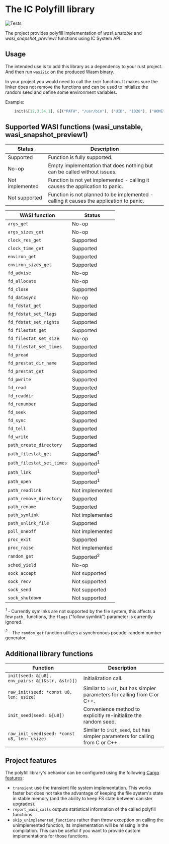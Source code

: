 # The IC Polyfill library

![Tests](https://github.com/wasm-forge/ic-wasi-polyfill/actions/workflows/rust.yml/badge.svg?event=push)

The project provides polyfill implementation of *wasi_unstable* and *wasi_snapshot_preview1* functions using IC System API.


## Usage

The intended use is to add this library as a dependency to your rust project. And then run `wasi2ic` on the produced Wasm binary.

In your project you would need to call the `init` function. It makes sure the linker does not remove the functions and can be used to initialize the random seed and define some environment variables.

Example:
```rust
    init(&[12,3,54,1], &[("PATH", "/usr/bin"), ("UID", "1028"), ("HOME", "/home/user")]);
```


## Supported WASI functions (wasi_unstable, wasi_snapshot_preview1)


| Status           | Description                                                  |
| ---------------- | ------------------------------------------------------------ |
| Supported        | Function is fully supported.                                 |
| No-op            | Empty implementation that does nothing but can be called without issues. |
| Not implemented  | Function is not yet implemented - calling it causes the application to panic. |
| Not supported    | Function is not planned to be implemented - calling it causes the application to panic. |


| WASI function               | Status          | 
| --------------------------- | --------------- |
| `args_get`                  | No-op           |
| `args_sizes_get`            | No-op           |
| `clock_res_get`             | Supported       |
| `clock_time_get`            | Supported       |
| `environ_get`               | Supported       |
| `environ_sizes_get`         | Supported       |
| `fd_advise`                 | No-op           |
| `fd_allocate`               | No-op           |
| `fd_close`                  | Supported       |
| `fd_datasync`               | No-op           |
| `fd_fdstat_get`             | Supported       |
| `fd_fdstat_set_flags`       | Supported       |
| `fd_fdstat_set_rights`      | Supported       |
| `fd_filestat_get`           | Supported       |
| `fd_filestat_set_size`      | No-op           |
| `fd_filestat_set_times`     | Supported       |
| `fd_pread`                  | Supported       |
| `fd_prestat_dir_name`       | Supported       |
| `fd_prestat_get`            | Supported       |
| `fd_pwrite`                 | Supported       |
| `fd_read`                   | Supported       |
| `fd_readdir`                | Supported       |
| `fd_renumber`               | Supported       |
| `fd_seek`                   | Supported       |
| `fd_sync`                   | Supported       |
| `fd_tell`                   | Supported       |
| `fd_write`                  | Supported       |
| `path_create_directory`     | Supported       |
| `path_filestat_get`         | Supported<sup>1</sup>       |
| `path_filestat_set_times`   | Supported<sup>1</sup>       |
| `path_link`                 | Supported<sup>1</sup>       |
| `path_open`                 | Supported<sup>1</sup>       |
| `path_readlink`             | Not implemented |
| `path_remove_directory`     | Supported       |
| `path_rename`               | Supported       |
| `path_symlink`              | Not implemented |
| `path_unlink_file`          | Supported       |
| `poll_oneoff`               | Not implemented |
| `proc_exit`                 | Supported       |
| `proc_raise`                | Not implemented |
| `random_get`                | Supported<sup>2</sup>       |
| `sched_yield`               | No-op           |
| `sock_accept`               | Not supported   |
| `sock_recv`                 | Not supported   |
| `sock_send`                 | Not supported   |
| `sock_shutdown`             | Not supported   |

*<sup>1</sup>* - Currently symlinks are not supported by the file system, this affects a few `path_` functions, the `flags` ("follow symlink") parameter is currently ignored.

*<sup>2</sup>* - The `random_get` function utilizes a synchronous pseudo-random number generator.


## Additional library functions


| Function                                          |  Description                  | 
| ------------------------------------------------- | ----------------------------- |
| `init(seed: &[u8], env_pairs: &[(&str, &str)])`   | Initialization call.          |
| `raw_init(seed: *const u8, len: usize)`           | Similar to `init`, but has simpler parameters for calling from C or C++. |
| `init_seed(seed: &[u8])`                          | Convenience method to explicitly re-initialize the random seed. |
| `raw_init_seed(seed: *const u8, len: usize)`      | Similar to `init_seed`, but has simpler parameters for calling from C or C++. |

## Project features

The polyfill library's behavior can be configured using the following [Cargo features](https://doc.rust-lang.org/cargo/reference/features.html):

* `transient` use the transient file system implementation. This works faster but does not take the advantage of keeping the file system's state in stable memory (and the ability to keep FS state between canister upgrades).
* `report_wasi_calls` outputs statistical information of the called polyfill functions.
* `skip_unimplemented_functions` rather than throw exception on calling the unimplemented function, its implementation will be missing in the compilation. This can be useful if you want to provide custom implementations for those functions.
